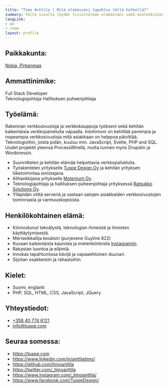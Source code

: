 ```yaml
---
title: "Timo Anttila | Mitä elämässäni tapahtuu tällä hetkellä?"
summary: Tältä sivulta löydät tiivistelmän elämästäni sekä mielenkiinnon kohteeni.
langLink:
- en
- /now
layout: profile
---
```


## Paikkakunta:

[Nokia, Pirkanmaa](https://goo.gl/maps/k437LzVrvYzhUvXV9 "Google Maps")

## Ammattinimike:

Full Stack Developer  
Teknologiajohtaja
Hallituksen puheenjohtaja  

## Työelämä:

Rakennan verkkosivustoja ja verkkokauppoja työkseni sekä kehitän kaikenlaisia verkkopalveluita vapaalla. Intohimoni on kehittää parempia ja nopeampia verkkosivustoja mitä asiakkaan on helppoa päivittää. Teknologioihin, joista pidän, kuuluu mm. JavaScript, Svelte, PHP and SQL. Uudet projektit yleensä ProcessWirellä, mutta tunnen myös Drupalin ja Wordoressin.

- Suunnittelen ja kehitän elämää helpottavia verkkopalveluita.
- Työskentelen yritykselle <a href="https://tuspe.com/" rel="noopener me" target="_blank">Tuspe Design Oy</a> ja kehitän yrityksen liiketoimintaa omistajana.
- Alihankkijana yritykselle <a href="https://molentum.fi/" rel="noopener" target="_blank">Molentum Oy</a>.
- Teknologiajohtaja ja hallituksen puheenjohtaja yrityksessä <a href="https://www.ratsukko.com/" rel="noopener me" target="_blank" title="Booking calendar Ratsukko">Ratsukko Solutions Oy</a>.
- Ylläpidän viittä serveriä ja vastaan satojen asiakkaiden verkkosivustojen toiminnasta ja varmuuskopioista.

## Henkilökohtainen elämä:

- Kiinnostunut tekoälystä, teknologian ihmeistä ja ihmisten käyttäytymisestä.
- Meriseikkailija kesäisin (purjevene Guyline 822)
- Kuvaan kaikenlaista kaunista ja mielenkiintoista <a href="https://www.instagram.com/_timoanttila/" rel="noopener me" target="_blank" title="Follow me on Instagram">Instagramiin</a>.
- Rakastan luontoa ja eläimiä.
- Innokas tapahtumissa kävijä ja vapaaehtoinen duunari.
- Sijoitan osakkeisiin ja rahastoihin.

## Kielet:

- Suomi, englanti
- PHP, SQL, HTML, CSS, JavaScript, JQuery

## Yhteystiedot:

- <a href="tel:+358407746121" rel="nofollow">+358 40 774 6121</a>
- <a href="mailto:info@tuspe.com" rel="nofollow">info@tuspe.com</a>

## Seuraa somessa:

- <a href="https://tuspe.com" rel="noopener me" target="_blank">https://tuspe.com</a>
- <a href="https://www.linkedin.com/in/anttilatimo/" rel="noopener me" target="_blank">https://www.linkedin.com/in/anttilatimo/</a>
- <a href="https://github.com/timoanttila" rel="noopener me" target="_blank">https://github.com/timoanttila</a>
- <a href="https://twitter.com/_timoanttila" rel="noopener me" target="_blank" title="Follow Timo Anttila on Twitter">https://twitter.com/_timoanttila</a>
- <a href="https://www.instagram.com/_timoanttila/" rel="noopener me" target="_blank" title="Follow Timo Anttila on Instagram">https://www.instagram.com/_timoanttila/</a>
- <a href="https://www.facebook.com/TuspeDesign/" rel="noopener me" target="_blank">https://www.facebook.com/TuspeDesign/</a>